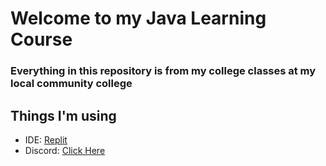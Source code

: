 # Welcome to my Java Learning Course

### Everything in this repository is from my college classes at my local community college

## Things I'm using
- IDE: [Replit](https://replit.com)
- Discord: [Click Here](https://discord.gg/v9sfD3JNEH)